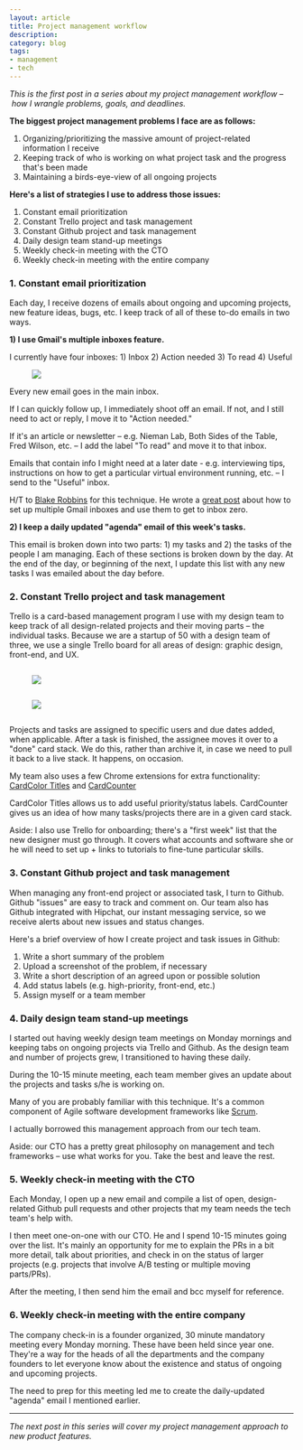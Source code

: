 ```yaml
---
layout: article
title: Project management workflow
description:
category: blog
tags: 
- management
- tech
---
```


<p><em>This is the first post in a series about my project management workflow – how I wrangle problems, goals, and deadlines.</em></p>

<p><strong>The biggest project management problems I face are as follows:</strong></p>

<ol>
	<li>Organizing/prioritizing the massive amount of project-related information I receive</li>
	<li>Keeping track of who is working on what project task and the progress that's been made</li>
	<li>Maintaining a birds-eye-view of all ongoing projects</li>
</ol>

<p><strong>Here's a list of strategies I use to address those issues:</strong></p>

<ol>
	<li>Constant email prioritization</li>
	<li>Constant Trello project and task management</li>
	<li>Constant Github project and task management</li>
	<li>Daily design team stand-up meetings</li>
	<li>Weekly check-in meeting with the CTO</li>
	<li>Weekly check-in meeting with the entire company</li>
</ol>

<h3>1. Constant email prioritization</h3>

<p>Each day, I receive dozens of emails about ongoing and upcoming projects, new feature ideas, bugs, etc. I keep track of all of these to-do emails in two ways.</p>

<p><strong>1) I use Gmail's multiple inboxes feature.</strong></p>

<p>I currently have four inboxes: 1) Inbox 2) Action needed 3) To read 4) Useful</p>

<figure>
	<img src="{{ site.url }}/media/img/pm/multi-inboxes.jpg" class="img-border">
</figure>

<p>Every new email goes in the main inbox.</p>

<p>If I can quickly follow up, I immediately shoot off an email. If not, and I still need to act or reply, I move it to "Action needed."</p>

<p>If it's an article or newsletter – e.g. Nieman Lab, Both Sides of the Table, Fred Wilson, etc. – I add the label "To read" and move it to that inbox.</p>

<p>Emails that contain info I might need at a later date - e.g. interviewing tips, instructions on how to get a particular virtual environment running, etc. – I send to the "Useful" inbox.</p>

<p>H/T to <a href="https://twitter.com/blakeir">Blake Robbins</a> for this technique. He wrote a <a href="https://associate.vc/the-best-e-mail-workflow-no-extensions-needed-1eb296eaf069#.ieq04c9fp">great post</a> about how to set up multiple Gmail inboxes and use them to get to inbox zero.</p>

<p><strong>2) I keep a daily updated "agenda" email of this week's tasks.</strong></p>

<p>This email is broken down into two parts: 1) my tasks and 2) the tasks of the people I am managing. Each of these sections is broken down by the day. At the end of the day, or beginning of the next, I update this list with any new tasks I was emailed about the day before.</p>

<h3>2. Constant Trello project and task management</h3>

<p>Trello is a card-based management program I use with my design team to keep track of all design-related projects and their moving parts – the individual tasks. Because we are a startup of 50 with a design team of three, we use a single Trello board for all areas of design: graphic design, front-end, and UX.</p>

<div class="row">
	<div class="medium-4 columns">
		<figure>
			<img src="{{ site.url }}/media/img/pm/trello-1.jpg" class="img-border">
		</figure>
	</div>
	<div class="medium-8 columns">
		<figure>
			<img src="{{ site.url }}/media/img/pm/trello-2.jpg" class="img-border">
		</figure>
	</div>
</div>

<p>Projects and tasks are assigned to specific users and due dates added, when applicable. After a task is finished, the assignee moves it over to a "done" card stack. We do this, rather than archive it, in case we need to pull it back to a live stack. It happens, on occasion.</p>

<p>My team also uses a few Chrome extensions for extra functionality: <a href="https://chrome.google.com/webstore/detail/card-color-titles-for-tre/hpmobkglehhleflhaefmfajhbdnjmgim?hl=en">CardColor Titles</a> and <a href="https://chrome.google.com/webstore/detail/cardcounter-for-trello/miejdnaildjcmahbhmfngfdoficmkdhi?hl=en">CardCounter</a></p>

<p>CardColor Titles allows us to add useful priority/status labels. CardCounter gives us an idea of how many tasks/projects there are in a given card stack.</p>

<p>Aside: I also use Trello for onboarding; there's a "first week" list that the new designer must go through. It covers what accounts and software she or he will need to set up + links to tutorials to fine-tune particular skills.</p>

<h3>3. Constant Github project and task management</h3>

<p>When managing any front-end project or associated task, I turn to Github. Github "issues" are easy to track and comment on. Our team also has Github integrated with Hipchat, our instant messaging service, so we receive alerts about new issues and status changes.</p>

<p>Here's a brief overview of how I create project and task issues in Github:</p>

<ol>
	<li>Write a short summary of the problem</li>
	<li>Upload a screenshot of the problem, if necessary</li>
	<li>Write a short description of an agreed upon or possible solution</li>
	<li>Add status labels (e.g. high-priority, front-end, etc.)</li>
	<li>Assign myself or a team member</li>
</ol>

<h3>4. Daily design team stand-up meetings</h3>

<p>I started out having weekly design team meetings on Monday mornings and keeping tabs on ongoing projects via Trello and Github. As the design team and number of projects grew, I transitioned to having these daily.</p> 

<p>During the 10-15 minute meeting, each team member gives an update about the projects and tasks s/he is working on.</p>

<p>Many of you are probably familiar with this technique. It's a common component of Agile software development frameworks like <a href="https://en.wikipedia.org/wiki/Scrum_(software_development)">Scrum</a>.</p>

<p>I actually borrowed this management approach from our tech team.</p>

<p>Aside: our CTO has a pretty great philosophy on management and tech frameworks – use what works for you. Take the best and leave the rest.</p>

<h3>5. Weekly check-in meeting with the CTO</h3>

<p>Each Monday, I open up a new email and compile a list of open, design-related Github pull requests and other projects that my team needs the tech team's help with.</p>

<p>I then meet one-on-one with our CTO. He and I spend 10-15 minutes going over the list. It's mainly an opportunity for me to explain the PRs in a bit more detail, talk about priorities, and check in on the status of larger projects (e.g. projects that involve A/B testing or multiple moving parts/PRs).</p>

<p>After the meeting, I then send him the email and bcc myself for reference.</p>

<h3>6. Weekly check-in meeting with the entire company</h3>

<p>The company check-in is a founder organized, 30 minute mandatory meeting every Monday morning. These have been held since year one. They're a way for the heads of all the departments and the company founders to let everyone know about the existence and status of ongoing and upcoming projects.</p>

<p>The need to prep for this meeting led me to create the daily-updated "agenda" email I mentioned earlier.</p> 

<hr class="divider">

<p><em>The next post in this series will cover my project management approach to new product features.</em></p>